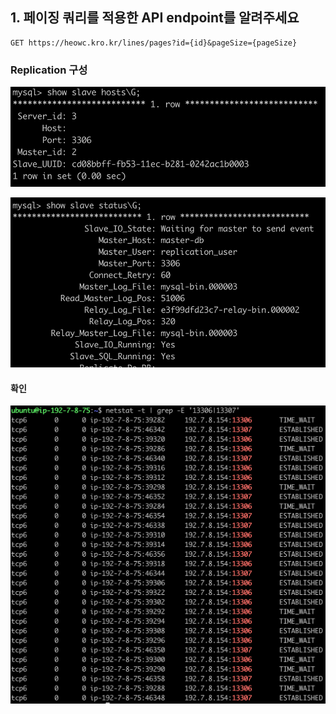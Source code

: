 ## 1. 페이징 쿼리를 적용한 API endpoint를 알려주세요

```http request
GET https://heowc.kro.kr/lines/pages?id={id}&pageSize={pageSize}
```

### Replication 구성

![img master](./mysql_master.png)

![img slave](./mysql_slave.png)

#### 확인

![img netstat](./netstat.png)